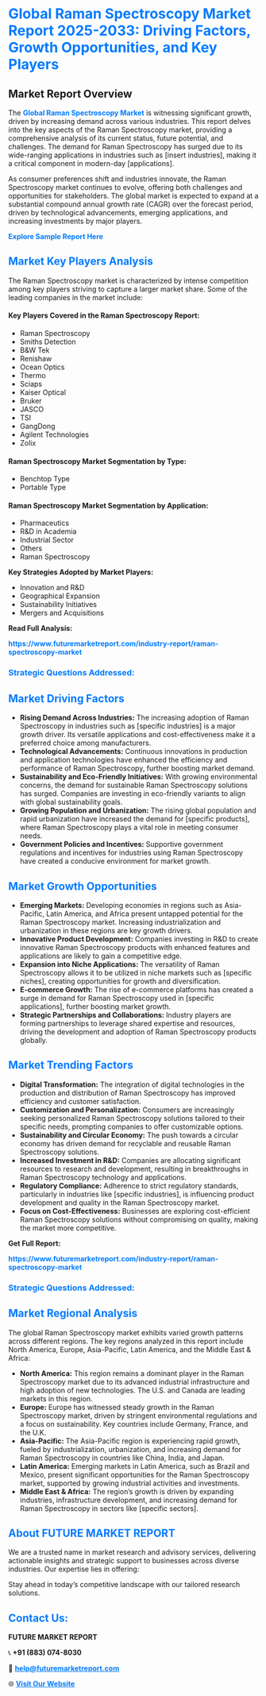 <h1 style="color: #007BFF;">Global Raman Spectroscopy Market Report 2025-2033: Driving Factors, Growth Opportunities, and Key Players</h1>

<section id="overview">
<h2>Market Report Overview</h2>
<p>The <a href="https://www.futuremarketreport.com/industry-report/raman-spectroscopy-market" style="color: #007BFF; text-decoration: none;"><strong>Global Raman Spectroscopy Market</strong></a> is witnessing significant growth, driven by increasing demand across various industries. This report delves into the key aspects of the Raman Spectroscopy market, providing a comprehensive analysis of its current status, future potential, and challenges. The demand for Raman Spectroscopy has surged due to its wide-ranging applications in industries such as [insert industries], making it a critical component in modern-day [applications].</p>
<p>As consumer preferences shift and industries innovate, the Raman Spectroscopy market continues to evolve, offering both challenges and opportunities for stakeholders. The global market is expected to expand at a substantial compound annual growth rate (CAGR) over the forecast period, driven by technological advancements, emerging applications, and increasing investments by major players.</p>
</section>

<section id="overview">
<p><a href="https://www.futuremarketreport.com/request-sample/reportId=128484" style="color: #007BFF; text-decoration: none;"><strong>Explore Sample Report Here</strong></a></p>
</section>

<section id="key-players">
<h2 style="color: #007BFF;">Market Key Players Analysis</h2>
<p>The Raman Spectroscopy market is characterized by intense competition among key players striving to capture a larger market share. Some of the leading companies in the market include:</p>
<h4>Key Players Covered in the Raman Spectroscopy Report:</h4>
<ul><li>Raman Spectroscopy</li><li>Smiths Detection</li><li>B&amp;W Tek</li><li>Renishaw</li><li>Ocean Optics</li><li>Thermo</li><li>Sciaps</li><li>Kaiser Optical</li><li>Bruker</li><li>JASCO</li><li>TSI</li><li>GangDong</li><li>Agilent Technologies</li><li>Zolix</li></ul>
<h4>Raman Spectroscopy Market Segmentation by Type:</h4>
<ul><li>Benchtop Type</li><li>Portable Type</li></ul>

<h4>Raman Spectroscopy Market Segmentation by Application:</h4>
<ul><li>Pharmaceutics</li><li>R&amp;D in Academia</li><li>Industrial Sector</li><li>Others</li><li>Raman Spectroscopy</li></ul>
<p><strong>Key Strategies Adopted by Market Players:</strong></p>
<ul>
<li>Innovation and R&D</li>
<li>Geographical Expansion</li>
<li>Sustainability Initiatives</li>
<li>Mergers and Acquisitions</li>
</ul>
</section>

<section>
<p><strong>Read Full Analysis: </strong></p><a href="https://www.futuremarketreport.com/industry-report/raman-spectroscopy-market" style="color: #007BFF; text-decoration: none;"><strong>https://www.futuremarketreport.com/industry-report/raman-spectroscopy-market</strong></a>
<h3 style="color: #007BFF;">Strategic Questions Addressed:</h3>
</section>

<section id="driving-factors">
<h2 style="color: #007BFF;">Market Driving Factors</h2>
<ul>
<li><strong>Rising Demand Across Industries:</strong> The increasing adoption of Raman Spectroscopy in industries such as [specific industries] is a major growth driver. Its versatile applications and cost-effectiveness make it a preferred choice among manufacturers.</li>
<li><strong>Technological Advancements:</strong> Continuous innovations in production and application technologies have enhanced the efficiency and performance of Raman Spectroscopy, further boosting market demand.</li>
<li><strong>Sustainability and Eco-Friendly Initiatives:</strong> With growing environmental concerns, the demand for sustainable Raman Spectroscopy solutions has surged. Companies are investing in eco-friendly variants to align with global sustainability goals.</li>
<li><strong>Growing Population and Urbanization:</strong> The rising global population and rapid urbanization have increased the demand for [specific products], where Raman Spectroscopy plays a vital role in meeting consumer needs.</li>
<li><strong>Government Policies and Incentives:</strong> Supportive government regulations and incentives for industries using Raman Spectroscopy have created a conducive environment for market growth.</li>
</ul>
</section>

<section id="growth-opportunities">
<h2 style="color: #007BFF;">Market Growth Opportunities</h2>
<ul>
<li><strong>Emerging Markets:</strong> Developing economies in regions such as Asia-Pacific, Latin America, and Africa present untapped potential for the Raman Spectroscopy market. Increasing industrialization and urbanization in these regions are key growth drivers.</li>
<li><strong>Innovative Product Development:</strong> Companies investing in R&D to create innovative Raman Spectroscopy products with enhanced features and applications are likely to gain a competitive edge.</li>
<li><strong>Expansion into Niche Applications:</strong> The versatility of Raman Spectroscopy allows it to be utilized in niche markets such as [specific niches], creating opportunities for growth and diversification.</li>
<li><strong>E-commerce Growth:</strong> The rise of e-commerce platforms has created a surge in demand for Raman Spectroscopy used in [specific applications], further boosting market growth.</li>
<li><strong>Strategic Partnerships and Collaborations:</strong> Industry players are forming partnerships to leverage shared expertise and resources, driving the development and adoption of Raman Spectroscopy products globally.</li>
</ul>
</section>

<section id="trending-factors">
<h2 style="color: #007BFF;">Market Trending Factors</h2>
<ul>
<li><strong>Digital Transformation:</strong> The integration of digital technologies in the production and distribution of Raman Spectroscopy has improved efficiency and customer satisfaction.</li>
<li><strong>Customization and Personalization:</strong> Consumers are increasingly seeking personalized Raman Spectroscopy solutions tailored to their specific needs, prompting companies to offer customizable options.</li>
<li><strong>Sustainability and Circular Economy:</strong> The push towards a circular economy has driven demand for recyclable and reusable Raman Spectroscopy solutions.</li>
<li><strong>Increased Investment in R&D:</strong> Companies are allocating significant resources to research and development, resulting in breakthroughs in Raman Spectroscopy technology and applications.</li>
<li><strong>Regulatory Compliance:</strong> Adherence to strict regulatory standards, particularly in industries like [specific industries], is influencing product development and quality in the Raman Spectroscopy market.</li>
<li><strong>Focus on Cost-Effectiveness:</strong> Businesses are exploring cost-efficient Raman Spectroscopy solutions without compromising on quality, making the market more competitive.</li>
</ul>
</section>

<section>
<p><strong>Get Full Report: </strong></p><a href="https://www.futuremarketreport.com/industry-report/raman-spectroscopy-market" style="color: #007BFF; text-decoration: none;"><strong>https://www.futuremarketreport.com/industry-report/raman-spectroscopy-market</strong></a>
<h3 style="color: #007BFF;">Strategic Questions Addressed:</h3>
</section>


<section id="regional-analysis">
<h2 style="color: #007BFF;">Market Regional Analysis</h2>
<p>The global Raman Spectroscopy market exhibits varied growth patterns across different regions. The key regions analyzed in this report include North America, Europe, Asia-Pacific, Latin America, and the Middle East & Africa:</p>
<ul>
<li><strong>North America:</strong> This region remains a dominant player in the Raman Spectroscopy market due to its advanced industrial infrastructure and high adoption of new technologies. The U.S. and Canada are leading markets in this region.</li>
<li><strong>Europe:</strong> Europe has witnessed steady growth in the Raman Spectroscopy market, driven by stringent environmental regulations and a focus on sustainability. Key countries include Germany, France, and the U.K.</li>
<li><strong>Asia-Pacific:</strong> The Asia-Pacific region is experiencing rapid growth, fueled by industrialization, urbanization, and increasing demand for Raman Spectroscopy in countries like China, India, and Japan.</li>
<li><strong>Latin America:</strong> Emerging markets in Latin America, such as Brazil and Mexico, present significant opportunities for the Raman Spectroscopy market, supported by growing industrial activities and investments.</li>
<li><strong>Middle East & Africa:</strong> The region’s growth is driven by expanding industries, infrastructure development, and increasing demand for Raman Spectroscopy in sectors like [specific sectors].</li>
</ul>
</section>

<footer>
<h2 style="color: #007BFF;">About FUTURE MARKET REPORT</h2>
<p>We are a trusted name in market research and advisory services, delivering actionable insights and strategic support to businesses across diverse industries. Our expertise lies in offering:</p>

<p>Stay ahead in today’s competitive landscape with our tailored research solutions.</p>

<h2 style="color: #007BFF;">Contact Us:</h2>
<p><strong>FUTURE MARKET REPORT</strong></p>
<p>📞 <strong>+91 (883) 074-8030</strong></p>
<p>📧 <strong><a href="mailto:help@futuremarketreport.com" style="color: #007BFF;">help@futuremarketreport.com</a></strong></p>
<p>🌐 <strong><a href="https://www.futuremarketreport.com/" style="color: #007BFF;">Visit Our Website</a></strong></p>
</footer>